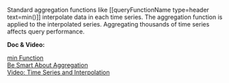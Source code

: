 Standard aggregation functions like [[queryFunctionName type=header text=min()]] interpolate data in each time series. The aggregation function  is applied to the interpolated series.  Aggregating thousands of time series affects query performance.

**Doc & Video:**

[min Function](https://docs.wavefront.com/ts_min.html)<br>
[Be Smart About Aggregation](https://docs.wavefront.com/query_language_performance.html#be-smart-about-aggregation)<br>
[Video: Time Series and Interpolation](https://youtu.be/9LnDszVrJs4)